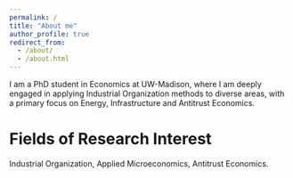 ```yaml
---
permalink: /
title: "About me"
author_profile: true
redirect_from: 
  - /about/
  - /about.html
---
```


I am a PhD student in Economics at UW-Madison, where I am deeply engaged in applying Industrial Organization methods to diverse areas, with a primary focus on Energy, Infrastructure and Antitrust Economics. 

# Fields of Research Interest

Industrial Organization, Applied Microeconomics, Antitrust Economics.

